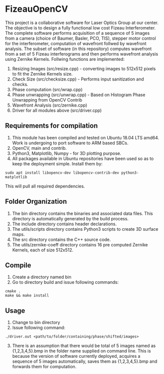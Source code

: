 # FizeauOpenCV

This project is a collaborative software for Laser Optics Group at our center. The objective is to design a fully functional low cost Fizeau Interferometer. The complete software performs acquisition of a sequence of 5 images from a camera (choice of Baumer, Basler, PCO, TIS), stepper motor control for the interferometer, computation of wavefront follwed by wavefront analysis. The subset of software (in this repository) computes wavefront from a set of 5 Fizeau interferograms and then performs wavefront analysis using Zernike Kernels. Follwing functions are implemented:

1. Resizing Images (src/resize.cpp) - converting images to 512x512 pixels to fit the Zernike Kernels size.
2. Check Size (src/checksize.cpp) - Performs input sanitization and checks.
3. Phase computation (src/wrap.cpp)
4. Phase unwrapping (src/unwrap.cpp) - Based on Histogram Phase Unwrapping from OpenCV Contrib
5. Wavefront Analysis (src/zernike.cpp)
6. Driver for all modules above (src/driver.cpp)

## Requirements for compilation
1. This module has been compiled and tested on Ubuntu 18.04 LTS amd64. Work is undergoing to port software to ARM based SBCs. 
2. OpenCV, main and contrib.
3. Python3, Matplotlib, Numpy - for 3D plotting purpose.
4. All packages available in Ubuntu repositories have been used so as to keep the deployment simple. Install them by:
```
sudo apt install libopencv-dev libopencv-contrib-dev python3-matplotlib
```
This will pull all required dependencies.


## Folder Organization
1. The bin directory contains the binaries and associated data files. This directory is automatically generated by the build process.
2. The include directory contains header declarations.
3. The utils/scripts directory contains Python3 scripts to create 3D surface maps.
4. The src directory contains the C++ source code.
5. The utils/zernike-coeff directory contains 16 pre computed Zernike Kernels, each of size 512x512. 

## Compile
1. Create a directory named bin
2. Go to directory build and issue following commands: 
```
cmake .
make && make install
```

## Usage
1. Change to bin directory
2. Issue following command: 
```
./driver.out <path/to/folder/containing/phase/shifted/images>
```
3. There is an assumption that there would be total of 5 images named as {1,2,3,4,5}.bmp in the folder name supplied on command line. This is because the version of software currently deployed, acquires a sequence of 5 images automatically, saves them as {1,2,3,4,5}.bmp and forwards them for computation.

